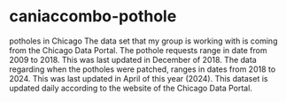 # caniaccombo-pothole
potholes in Chicago
The data set that my group is working with is coming from the Chicago Data Portal. The pothole requests range in date from 2009 to 2018. This was last updated in December of 2018. The data regarding when the potholes were patched, ranges in dates from 2018 to 2024. This was last updated in April of this year (2024). This dataset is updated daily according to the website of the Chicago Data Portal.
